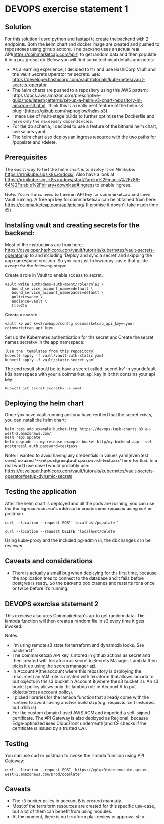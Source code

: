 # DEVOPS exercise statement 1

## Solution
For this solution I used python and fastapi to create the backend with 2 endpoints. Both the helm chart and docker image are created and pushed to repositories using github actions. The backend uses an actual real API(https://coinmarketcap.com/api/) to get random data and then populate it in a postgresql db. Below you will find some technical details and notes:

- As a learning experience, I decided to try and use HashiCorp Vault and the Vault Secrets Operator for secrets. See: https://developer.hashicorp.com/vault/tutorials/kubernetes/vault-secrets-operator
- The helm charts are pushed to a repository using this AWS pattern: https://docs.aws.amazon.com/prescriptive-guidance/latest/patterns/set-up-a-helm-v3-chart-repository-in-amazon-s3.html I think this is a really neat feature of the helm s3 plugin(https://github.com/hypnoglow/helm-s3)
- I made use of multi-stage builds to further optimize the Dockerfile and have only the necessary dependencies.
- For the db schema, I decided to use a feature of the bitnami helm chart, see values.yaml.
- The helm chart also deploys an ingress resource with the two paths for /populate and /delete.

## Prerequisites
The easist way to test the helm chart is to deploy it on Minikube: https://minikube.sigs.k8s.io/docs/. Also have a look at https://minikube.sigs.k8s.io/docs/start/?arch=%2Fmacos%2Fx86-64%2Fstable%2Fbinary+download#Ingress to enable ingress. 

Note: You will also need to have an API key for coinmarketcap and have Vault running.
A free api key for coinmarketcap can be obtained from here: https://coinmarketcap.com/api/pricing/ (I promise it doesn't take much time 😊)

## Installing vault and creating secrets for the backend:
Most of the instructions are from here: https://developer.hashicorp.com/vault/tutorials/kubernetes/vault-secrets-operator up to and including 'Deploy and sync a secret' and skipping the app namespace creation. So you can just follow/copy-paste that guide except for the following steps:

Create a role in Vault to enable access to secret.
```  
vault write auth/demo-auth-mount/role/role1 \
   bound_service_account_names=default \
   bound_service_account_namespaces=default \
   policies=dev \
   audience=vault \
   ttl=24h
```

Create a secret:
```
vault kv put kvv2/webapp/config coinmarketcap_api_key=<your coinmarketcap api key>

```
Set up the Kubernetes authentication for the secret and Create the secret names secretkv in the app namespace:
```
(Use the  templates from this repository)
kubectl apply -f vault/vault-auth-static.yaml
kubectl apply -f vault/static-secret.yaml
```
The end result should be to have a secret called 'secret-kv' in your default k8s namespace with your a coinmarket_api_key in it that contains your api key:
```
kubectl get secret secretkv -o yaml
```
## Deploying the helm chart
Once you have vault running and you have verified that the secret exists, you can install the helm chart:

```
helm repo add example-bucket-http https://devops-task-charts.s3.eu-west-2.amazonaws.com/
helm repo update
helm upgrade -i my-release example-bucket-http/my-backend-app --set postgresql.auth.password=testpass
```
Note: I wanted to avoid having any credentials in values.yaml(even test ones) so used '--set postgresql.auth.password=testpass' here for that. In a real world use case I would probably use: https://developer.hashicorp.com/vault/tutorials/kubernetes/vault-secrets-operator#setup-dynamic-secrets

## Testing the application

After the helm chart is deployed and all the pods are running, you can use the the ingress resource's address to create some requests using curl or postman:

```
curl --location --request POST 'localhost/populate''

curl --location --request DELETE 'localhost/delete'
```

Using kube-proxy and the included pg-admin ui, the db changes can be reviewed.

## Caveats and considerations

- There is actually a small bug when deploying for the first time, because the application tries to connect to the database and it fails before postgres is ready. So the backend pod crashes and restarts for a once or twice before it's running.

## DEVOPS exercise statement 2

This exercise also uses Coinmarketcap's api to get random data. The lambda function will then create a random file in s3 every time it gets invoked.

Notes:
- I'm using remote s3 state for terraform and dynamodb locks. See backend.tf
- The Coinmarketcap API key is stored in github actions as secret and then created with terraform as secret in Secrets Manager. Lambda then picks it up using the secrets manager api.
- In Account A(the account where this repository is deploying the resources) an IAM role is created with terraform that allows lambda to put objects in the s3 bucket in Account B(where the s3 bucket is). An s3 bucket policy allows only the lambda role in Account A to put objects(cross account policy).
- I picked libraries for the lambda function that already come with the runtime to avoid having another build step(e.g. requests isn't included, but urllib is)
- For the custom domain I used AWS ACM and imported a self-signed certificate. The API Gateway is also deployed as Regional, because Edge-optimized uses CloudFront underneath(and CF checks if the certificate is issued by a trusted CA).

## Testing

You can use curl or postman to invoke the lambda function using API Gateway: 

``
curl --location --request POST 'https://gplgx3tdee.execute-api.eu-west-2.amazonaws.com/prod/populate'
``

## Caveats

- The s3 bucket policy in account B is created manually.
- Most of the terraform resources are created for this specific use-case, but a lot of them can benefit from using modules.
- At the moment, there is no terraform plan review or approval step.
